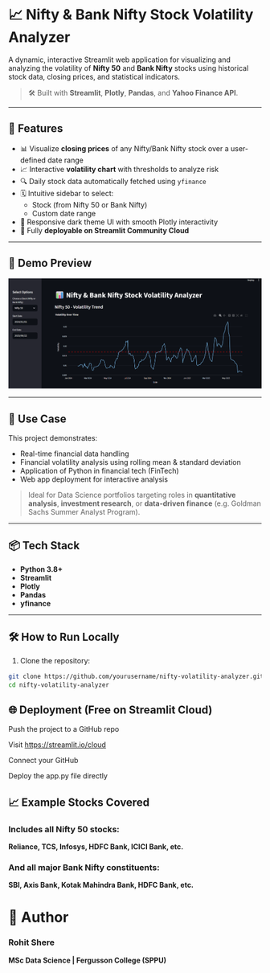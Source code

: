 # 📈 Nifty & Bank Nifty Stock Volatility Analyzer

A dynamic, interactive Streamlit web application for visualizing and analyzing the volatility of **Nifty 50** and **Bank Nifty** stocks using historical stock data, closing prices, and statistical indicators.

> 🛠 Built with **Streamlit**, **Plotly**, **Pandas**, and **Yahoo Finance API**.

---

## 🚀 Features

- 📊 Visualize **closing prices** of any Nifty/Bank Nifty stock over a user-defined date range
- 📈 Interactive **volatility chart** with thresholds to analyze risk
- 🔍 Daily stock data automatically fetched using `yfinance`
- 🗓️ Intuitive sidebar to select:
  - Stock (from Nifty 50 or Bank Nifty)
  - Custom date range
- 🌙 Responsive dark theme UI with smooth Plotly interactivity
- 🔁 Fully **deployable on Streamlit Community Cloud**

---

## 📸 Demo Preview

![App Preview](./IMG/previwe.png) <!-- Optional: Replace with your screenshot path -->

---

## 🧠 Use Case

This project demonstrates:
- Real-time financial data handling
- Financial volatility analysis using rolling mean & standard deviation
- Application of Python in financial tech (FinTech)
- Web app deployment for interactive analysis

> Ideal for Data Science portfolios targeting roles in **quantitative analysis**, **investment research**, or **data-driven finance** (e.g. Goldman Sachs Summer Analyst Program).

---

## 📦 Tech Stack

- **Python 3.8+**
- **Streamlit**
- **Plotly**
- **Pandas**
- **yfinance**

---

## 🛠 How to Run Locally

1. Clone the repository:

```bash
git clone https://github.com/yourusername/nifty-volatility-analyzer.git
cd nifty-volatility-analyzer
```


## 🌐 Deployment (Free on Streamlit Cloud)
Push the project to a GitHub repo

Visit https://streamlit.io/cloud

Connect your GitHub

Deploy the app.py file directly

## 📈 Example Stocks Covered
### Includes all Nifty 50 stocks:

**Reliance, TCS, Infosys, HDFC Bank, ICICI Bank, etc.**

### And all major Bank Nifty constituents:

**SBI, Axis Bank, Kotak Mahindra Bank, HDFC Bank, etc.**

# 👤 Author
### Rohit Shere
**MSc Data Science | Fergusson College (SPPU)**
